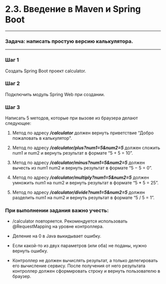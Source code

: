 # 2.3. Введение в Maven и Spring Boot

***

### Задача: написать простую версию калькулятора.

***

### Шаг 1

Создать Spring Boot проект calculator.

### Шаг 2

Подключить модуль Spring Web при создании.

### Шаг 3

Написать 5 методов, которые при вызове из браузера делают следующее:

1. Метод по адресу ___/calculator___ должен вернуть приветствие “Добро пожаловать в калькулятор".

2. Метод по адресу ___/calculator/plus?num1=5&num2=5___ должен сложить num1 и num2 и вернуть результат в формате “5 + 5 = 10”.

3. Метод по адресу ___/calculator/minus?num1=5&num2=5___ должен вычесть из num1 num2 и вернуть результат в формате “5 − 5 = 0”.

4. Метод по адресу ___/calculator/multiply?num1=5&num2=5___ должен умножить num1 на num2 и вернуть результат в формате “5 * 5 = 25”.

5. Метод по адресу ___/calculator/divide?num1=5&num2=5___ должен разделить num1 на num2 и вернуть результат в формате “5 / 5 = 1”.

### При выполнении задания важно учесть:

+ /calculator повторяется. Рекомендуется использовать @RequestMapping на уровне контроллера.

+ Деление на 0 в Java выкидывает ошибку.

+ Если какой-то из двух параметров (или оба) не поданы, нужно вернуть ошибку.

+ Контроллер не должен вычислять результат, а только делегировать его вычисление сервису. После получения от него результата контроллер должен сформировать строку и вернуть пользователю в браузер.
